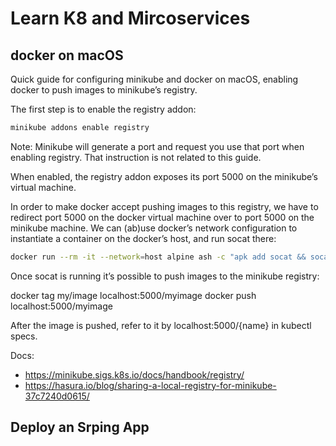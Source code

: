 # Learn K8 and Mircoservices

## docker on macOS

Quick guide for configuring minikube and docker on macOS, enabling docker to push images to minikube’s registry.

The first step is to enable the registry addon:
```bash
minikube addons enable registry
```
Note: Minikube will generate a port and request you use that port when enabling registry. That instruction is not related to this guide.

When enabled, the registry addon exposes its port 5000 on the minikube’s virtual machine.

In order to make docker accept pushing images to this registry, we have to redirect port 5000 on the docker virtual machine over to port 5000 on the minikube machine. We can (ab)use docker’s network configuration to instantiate a container on the docker’s host, and run socat there:

```bash
docker run --rm -it --network=host alpine ash -c "apk add socat && socat TCP-LISTEN:5000,reuseaddr,fork TCP:$(minikube ip):5000"
```
Once socat is running it’s possible to push images to the minikube registry:

docker tag my/image localhost:5000/myimage
docker push localhost:5000/myimage

After the image is pushed, refer to it by localhost:5000/{name} in kubectl specs.

Docs: 
- https://minikube.sigs.k8s.io/docs/handbook/registry/
- https://hasura.io/blog/sharing-a-local-registry-for-minikube-37c7240d0615/

## Deploy an Srping App
